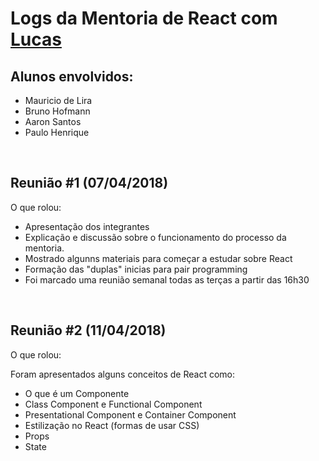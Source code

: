 # Logs da Mentoria de React com [Lucas](https://github.com/ifpb/mentorship/blob/master/perfis/mentores/lucas_ferreira.md)

## Alunos envolvidos:

* Mauricio de Lira
* Bruno Hofmann
* Aaron Santos
* Paulo Henrique

<br>

## Reunião #1 (07/04/2018)

O que rolou:

* Apresentação dos integrantes
* Explicação e discussão sobre o funcionamento do processo da mentoria.
* Mostrado algunns materiais para começar a estudar sobre React
* Formação das "duplas" inicias para pair programming
* Foi marcado uma reunião semanal todas as terças a partir das 16h30

<br>

## Reunião #2 (11/04/2018)

O que rolou:

Foram apresentados alguns conceitos de React como:

* O que é um Componente
* Class Component e Functional Component
* Presentational Component e Container Component
* Estilização no React (formas de usar CSS)
* Props
* State
